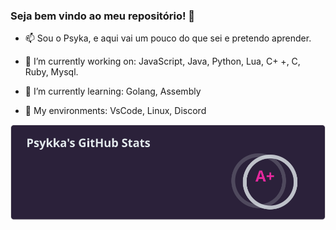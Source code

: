 ### Seja bem vindo ao meu repositório! 👋


- 📫 Sou o Psyka, e aqui vai um pouco do que sei e pretendo aprender.

- 🔭 I’m currently working on: JavaScript, Java, Python, Lua, C+ +, C,  Ruby, Mysql.
- 🌱 I’m currently learning: Golang, Assembly
- 👯 My environments: VsCode, Linux, Discord

![Status](https://github.com/Psykkka/Psykkka/blob/main/status.svg)
